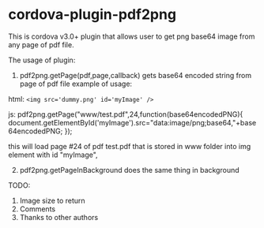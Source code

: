 cordova-plugin-pdf2png
======================
This is cordova v3.0+ plugin that allows user to get png base64 image from any page of pdf file.

The usage of plugin:
1. pdf2png.getPage(pdf,page,callback) gets base64 encoded string from page of pdf file
example of usage:

html:
```<img src='dummy.png' id='myImage' />```

js:
pdf2png.getPage("www/test.pdf",24,function(base64encodedPNG){
    document.getElementById('myImage').src="data:image/png;base64,"+base64encodedPNG;
});

this will load page #24 of pdf test.pdf that is stored in www folder into img element with id "myImage",

2. pdf2png.getPageInBackground does the same thing in background

TODO:
1. Image size to return
2. Comments
3. Thanks to other authors
